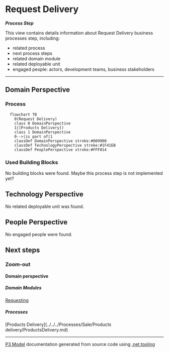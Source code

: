 ﻿
# Request Delivery

***Process Step***  

This view contains details information about Request Delivery business processes step, including:
- related process
- next process steps
- related domain module
- related deployable unit
- engaged people: actors, development teams, business stakeholders  

---



## Domain Perspective


### Process

```mermaid
  flowchart TB
    0(Request Delivery)
    class 0 DomainPerspective
    1([Products Delivery])
    class 1 DomainPerspective
    0-->|is part of|1
    classDef DomainPerspective stroke:#009900
    classDef TechnologyPerspective stroke:#1F41EB
    classDef PeoplePerspective stroke:#FFF014
```

### Used Building Blocks

No building blocks were found. Maybe this process step is not implemented yet?  

## Technology Perspective

No related deployable unit was found.  

## People Perspective

No engaged people were found.  

## Next steps


### Zoom-out


#### Domain perspective


##### Domain Modules

[Requesting](Requesting.md)  

##### Processes

[Products Delivery](../../../Processes/Sale/Products delivery/ProductsDelivery.md)  

---

[P3 Model](https://github.com/P3-model/P3-model) documentation generated from source code using [.net tooling](https://github.com/P3-model/P3-model-dotnet)